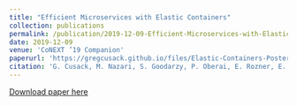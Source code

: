 ```yaml
---
title: "Efficient Microservices with Elastic Containers"
collection: publications
permalink: /publication/2019-12-09-Efficient-Microservices-with-Elastic-Containers
date: 2019-12-09
venue: 'CoNEXT ’19 Companion'
paperurl: 'https://gregcusack.github.io/files/Elastic-Containers-Poster'
citation: 'G. Cusack, M. Nazari, S. Goodarzy, P. Oberai, E. Rozner, E. Keller, R. Han.&quot;Efficient Microservices with Elastic Containers&quot; CoNEXT ’19 Companion'
---
```

[Download paper here](https://gregcusack.github.io/files/Elastic-Containers-Poster.pdf)